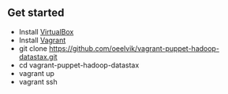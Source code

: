 ## Get started
* Install [VirtualBox](https://www.virtualbox.org/)
* Install [Vagrant](http://www.vagrantup.com/)
* git clone https://github.com/oeelvik/vagrant-puppet-hadoop-datastax.git
* cd vagrant-puppet-hadoop-datastax
* vagrant up
* vagrant ssh
